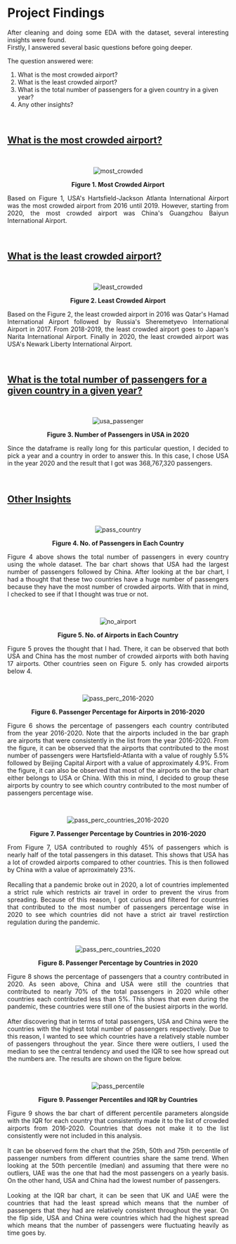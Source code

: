 # Project Findings

<p style="text-align: justify">
After cleaning and doing some EDA with the dataset, several interesting insights were found. <br>
Firstly, I answered several basic questions before going deeper.

The question answered were: <br>

1. What is the most crowded airport?
2. What is the least crowded airport?
3. What is the total number of passengers for a given country in a given year?
4. Any other insights?
</p>
<br>

## <u><b>What is the most crowded airport?</b></u>

<br>
<div align="center">

 ![most_crowded](images/most_crowded_by_year.png "Most Crowded Airport by Year") 

  <b>Figure 1. Most Crowded Airport</b>                      

</div>

<p style="text-align: justify">
Based on Figure 1, USA's Hartsfield-Jackson Atlanta International Airport was the most crowded airport from 2016 until 2019. However, starting from 2020, the most crowded airport was China's Guangzhou Baiyun International Airport.
</p>

<br>

## <u><b>What is the least crowded airport?</b></u>

<br>
<div align="center">

 ![least_crowded](images/least_crowded_by_year.png "Least Crowded Airport by Year") 
 
 <b>Figure 2. Least Crowded Airport</b>                       

</div>
<p style="text-align: justify">
Based on the Figure 2, the least crowded airport in 2016 was Qatar's Hamad International Airport followed by Russia's Sheremetyevo International Airport in 2017. From 2018-2019, the least crowded airport goes to Japan's Narita International Airport. Finally in 2020, the least crowded airport was USA's Newark Liberty International Airport.
</p>
<br>

## <u><b>What is the total number of passengers for a given country in a given year?</b></u>

<br>
<div align="center">

 ![usa_passenger](images/usa_2020_passenger_count.png "Least Crowded Airport by Year") 

 <b>Figure 3. Number of Passengers in USA in 2020</b>                  

</div>

<p style="text-align: justify">
Since the dataframe is really long for this particular question, I decided to pick a year and a country in order to answer this. In this case, I chose USA in the year 2020 and the result that I got was 368,767,320 passengers.
</p>
<br>

## <u><b>Other Insights</b></u>

<br>

<div align="center">

 ![pass_country](images/no_of_passengers_per_country.png "No. of Passengers in Each Country") 

 <b>Figure 4. No. of Passengers in Each Country</b>                      

</div>

<p style="text-align: justify">
Figure 4 above shows the total number of passengers in every country using the whole dataset. The bar chart shows that USA had the largest number of passengers followed by China. After looking at the bar chart, I had a thought that these two countries have a huge number of passengers because they have the most number of crowded airports. With that in mind, I checked to see if that I thought was true or not.
</p>
<br>

<div align="center">

 ![no_airport](images/number_of_unique_airports.png "No. of Passengers in Each Country") 

 <b>Figure 5. No. of Airports in Each Country</b>                     

</div>

<p style="text-align: justify">
Figure 5 proves the thought that I had. There, it can be observed that both USA and China has the most number of crowded airports with both having 17 airports. Other countries seen on Figure 5. only has crowded airports below 4.
</p>
<br>

<div align="center">

 ![pass_perc_2016-2020](images/passenger_percentage_2016-2020.png "Passenger Percentage for Airports in 2016-2020") 

 <b>Figure 6. Passenger Percentage for Airports in 2016-2020</b>                           

</div>

<p style="text-align: justify">
Figure 6 shows the percentage of passengers each country contributed from the year 2016-2020. Note that the airports included in the bar graph are airports that were consistently in the list from the year 2016-2020. From the figure, it can be observed that the airports that contributed to the most number of passengers were Hartsfield-Atlanta with a value of roughly 5.5% followed by Beijing Capital Airport with a value of approximately 4.9%. From the figure, it can also be observed that most of the airports on the bar chart either belongs to USA or China. With this in mind, I decided to group these airports by country to see which country contributed to the most number of passengers percentage wise.
</p>
<br>

<div align="center">

 ![pass_perc_countries_2016-2020](images/passenger_percentage_countries_2016-2020.png "Passenger Percentage by Countries in 2016-2020") 
                                    
 <b>Figure 7. Passenger Percentage by Countries in 2016-2020</b>                   

</div>

<p style="text-align: justify">
From Figure 7, USA contributed to roughly 45% of passengers which is nearly half of the total passengers in this dataset. This shows that USA has a lot of crowded airports compared to other countries. This is then followed by China with a value of aprroximately 23%.
<br><br>
Recalling that a pandemic broke out in 2020, a lot of countries implemented a strict rule which restricts air travel in order to prevent the virus from spreading. Because of this reason, I got curious and filtered for countries that contributed to the most number of passengers percentage wise in 2020 to see which countries did not have a strict air travel restirction regulation during the pandemic.
</p>
<br>

<div align="center">

 ![pass_perc_countries_2020](images/passenger_percentage_countries_2020.png "Passenger Percentage by Countries in 2020") 

 <b>Figure 8. Passenger Percentage by Countries in 2020</b>                                

</div>

<p style="text-align: justify">
Figure 8 shows the percentage of passengers that a country contributed in 2020. As seen above, China and USA were still the countries that contributed to nearly 70% of the total passengers in 2020 while other countries each contributed less than 5%. This shows that even during the pandemic, these countries were still one of the busiest airports in the world.
<br><br>
After discovering that in terms of total passengers, USA and China were the countries with the highest total number of passengers respectively. Due to this reason, I wanted to see which countries have a relatively stable number of passengers throughout the year. Since there were outliers, I used the median to see the central tendency and used the IQR to see how spread out the numbers are. The results are shown on the figure below.
</p>
<br>

<div align="center">

 ![pass_percentile](images/percentiles_by_country.png "Passenger Percentiles and IQR by Countries") 

 <b>Figure 9. Passenger Percentiles and IQR by Countries</b>                     

</div>

<p style="text-align: justify">
Figure 9 shows the bar chart of different percentile parameters alongside with the IQR for each country that consistently made it to the list of crowded airports from 2016-2020. Countries that does not make it to the list consistently were not included in this analysis. 
<br><br>
It can be observed form the chart that the 25th, 50th and 75th percentile of passenger numbers from different countries share the same trend. When looking at the 50th percentile (median) and assuming that there were no outliers, UAE was the one that had the most passengers on a yearly basis. On the other hand, USA and China had the lowest number of passengers. 
<br><br>
Looking at the IQR bar chart, it can be seen that UK and UAE were the countries that had the least spread which means that the number of passengers that they had are relatively consistent throughout the year. On the flip side, USA and China were countries which had the highest spread which means that the number of passengers were fluctuating heavily as time goes by.
</p>
<br>
